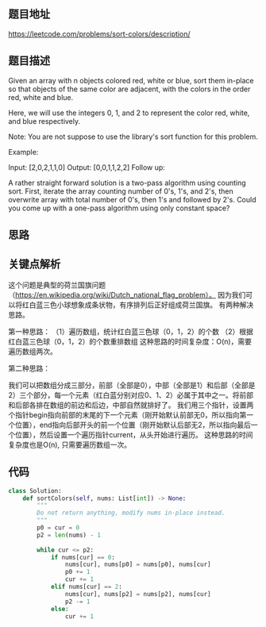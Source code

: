 ## 题目地址
https://leetcode.com/problems/sort-colors/description/

## 题目描述
Given an array with n objects colored red, white or blue, sort them in-place so that objects of the same color are adjacent, with the colors in the order red, white and blue.

Here, we will use the integers 0, 1, and 2 to represent the color red, white, and blue respectively.

Note: You are not suppose to use the library's sort function for this problem.

Example:

Input: [2,0,2,1,1,0]
Output: [0,0,1,1,2,2]
Follow up:

A rather straight forward solution is a two-pass algorithm using counting sort.
First, iterate the array counting number of 0's, 1's, and 2's, then overwrite array with total number of 0's, then 1's and followed by 2's.
Could you come up with a one-pass algorithm using only constant space?

## 思路



## 关键点解析

这个问题是典型的荷兰国旗问题 （https://en.wikipedia.org/wiki/Dutch_national_flag_problem）。 因为我们可以将红白蓝三色小球想象成条状物，有序排列后正好组成荷兰国旗。
有两种解决思路。

第一种思路：
（1）遍历数组，统计红白蓝三色球（0，1，2）的个数
（2）根据红白蓝三色球（0，1，2）的个数重排数组
这种思路的时间复杂度：O(n)，需要遍历数组两次。

第二种思路：

我们可以把数组分成三部分，前部（全部是0），中部（全部是1）和后部（全部是2）三个部分，每一个元素（红白蓝分别对应0、1、2）必属于其中之一。将前部和后部各排在数组的前边和后边，中部自然就排好了。
我们用三个指针，设置两个指针begin指向前部的末尾的下一个元素（刚开始默认前部无0，所以指向第一个位置），end指向后部开头的前一个位置（刚开始默认后部无2，所以指向最后一个位置），然后设置一个遍历指针current，从头开始进行遍历。
这种思路的时间复杂度也是O(n), 只需要遍历数组一次。


## 代码

``` python
class Solution:
    def sortColors(self, nums: List[int]) -> None:
        """
        Do not return anything, modify nums in-place instead.
        """
        p0 = cur = 0
        p2 = len(nums) - 1
        
        while cur <= p2:
            if nums[cur] == 0:
                nums[cur], nums[p0] = nums[p0], nums[cur]
                p0 += 1
                cur += 1
            elif nums[cur] == 2:
                nums[cur], nums[p2] = nums[p2], nums[cur]
                p2 -= 1
            else:
                cur += 1
```
